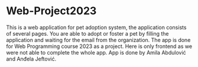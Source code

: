 # Web-Project2023

This is a web application for pet adoption system, the application consists of several pages. You are able to adopt or foster a pet by filling the application and waiting for the email from the organization. The app is done for Web Programming course 2023 as a project. Here is only frontend as we were not able to complete the whole app. App is done by Amila Abdulović and Anđela Jeftović.
